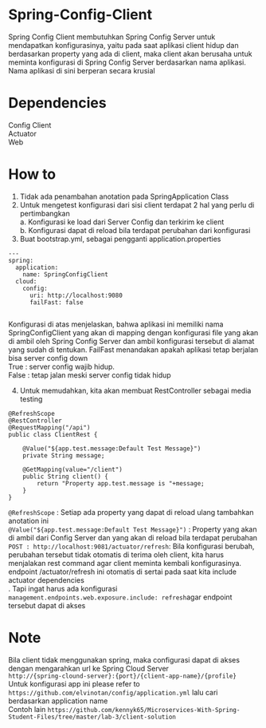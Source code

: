 # Spring-Config-Client
Spring Config Client membutuhkan Spring Config Server untuk mendapatkan konfigurasinya, yaitu pada saat aplikasi client hidup dan berdasarkan property yang ada di client, maka client akan berusaha untuk meminta konfigurasi di Spring Config Server berdasarkan nama aplikasi. Nama aplikasi di sini berperan secara krusial

# Dependencies
Config Client</br>
Actuator</br>
Web</br>

# How to
1. Tidak ada penambahan anotation pada SpringApplication Class
2. Untuk mengetest konfigurasi dari sisi client terdapat 2 hal yang perlu di pertimbangkan</br>
a. Konfigurasi ke load dari Server Config dan terkirim ke client</br>
b. Konfigurasi dapat di reload bila terdapat perubahan dari konfigurasi</br>
3. Buat bootstrap.yml, sebagai pengganti application.properties
```
---
spring:
  application:
    name: SpringConfigClient
  cloud:
    config:
      uri: http://localhost:9080
      failFast: false
	
```
Konfigurasi di atas menjelaskan, bahwa aplikasi ini memiliki nama SpringConfigClient yang akan di mapping dengan konfigurasi file yang akan di ambil oleh Spring Config Server dan ambil konfigurasi tersebut di alamat yang sudah di tentukan. FailFast menandakan apakah aplikasi tetap berjalan bisa server config down</br>True : server config wajib hidup. </br>False : tetap jalan meski server config tidak hidup</br>

4. Untuk memudahkan, kita akan membuat RestController sebagai media testing
```
@RefreshScope
@RestController
@RequestMapping("/api")
public class ClientRest {
	
	@Value("${app.test.message:Default Test Message}")
	private String message;
	
	@GetMapping(value="/client")
	public String client() {
		return "Property app.test.message is "+message;
	}
}
```
```@RefreshScope``` : Setiap ada property yang dapat di reload ulang tambahkan anotation ini</br>
```@Value("${app.test.message:Default Test Message}")``` : Property yang akan di ambil dari Config Server dan yang akan di reload bila terdapat perubahan</br>
```POST : http://localhost:9081/actuator/refresh```: Bila konfigurasi berubah, perubahan tersebut tidak otomatis di terima oleh client, kita harus menjalakan rest command agar client meminta kembali konfigurasinya. endpoint /actuator/refresh ini otomatis di sertai pada saat kita include actuator dependencies</br>. Tapi ingat harus ada konfigurasi ```management.endpoints.web.exposure.include: refresh```agar endpoint tersebut dapat di akses

# Note
Bila client tidak menggunakan spring, maka configurasi dapat di akses dengan mengarahkan url ke Spring Cloud Server</br>
```http://{spring-clound-server}:{port}/{client-app-name}/{profile}```</br>
Untuk konfigurasi app ini please refer to ```https://github.com/elvinotan/config/application.yml``` lalu cari berdasarkan application name</br>
Contoh lain ```https://github.com/kennyk65/Microservices-With-Spring-Student-Files/tree/master/lab-3/client-solution```</br>

  
